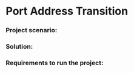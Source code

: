 # Port Address Transition

<h3>Project scenario:</h3>

<h3>Solution:</h3>

<h3>Requirements to run the project:</h3>
